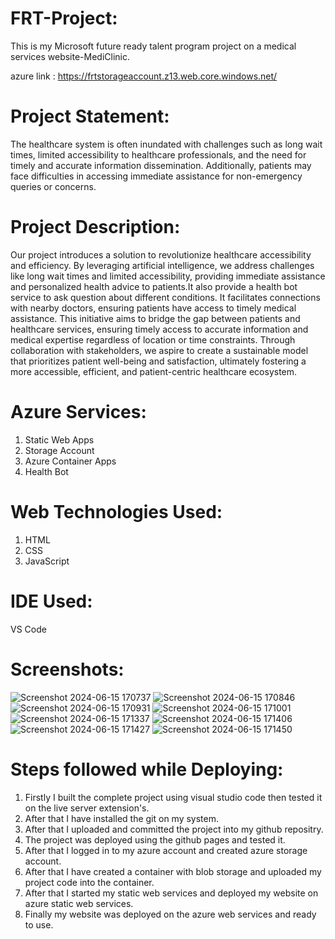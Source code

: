 # FRT-Project:
This is my Microsoft future ready talent program project on a medical services website-MediClinic.

azure link : https://frtstorageaccount.z13.web.core.windows.net/

# Project Statement:
The healthcare system is often inundated with challenges such as long wait times, limited accessibility to healthcare professionals, and the need for timely and accurate information dissemination. Additionally, patients may face difficulties in accessing immediate assistance for non-emergency queries or concerns.

# Project Description: 
Our project introduces a solution to revolutionize healthcare accessibility and efficiency. By leveraging artificial intelligence, we address challenges like long wait times and limited accessibility, providing immediate assistance  and personalized health advice to patients.It also provide a health bot service to ask question about different conditions. It facilitates connections with nearby doctors, ensuring patients have access to timely medical assistance. This initiative aims to bridge the gap between patients and healthcare services, ensuring timely access to accurate information and medical expertise regardless of location or time constraints. Through collaboration with stakeholders, we aspire to create a sustainable model that prioritizes patient well-being and satisfaction, ultimately fostering a more accessible, efficient, and patient-centric healthcare ecosystem.

# Azure Services:
 1. Static Web Apps
 2. Storage Account
 3. Azure Container Apps
 4. Health Bot

# Web Technologies Used:
 1. HTML
 2. CSS
 3. JavaScript

# IDE Used:
 VS Code

# Screenshots:
![Screenshot 2024-06-15 170737](https://github.com/Priyanka04suri/FRT-Final-Project/assets/143806144/d1d0b963-f79d-4d4e-bdfb-a6a3a67899b4)
![Screenshot 2024-06-15 170846](https://github.com/Priyanka04suri/FRT-Final-Project/assets/143806144/bc2f5a87-699e-4110-abb6-7d6f058802d1)
![Screenshot 2024-06-15 170931](https://github.com/Priyanka04suri/FRT-Final-Project/assets/143806144/9294b9a0-4b59-44a0-ac64-90c45071e256)
![Screenshot 2024-06-15 171001](https://github.com/Priyanka04suri/FRT-Final-Project/assets/143806144/43677bd1-3eeb-4f68-a702-8a11eec4e1c9)
![Screenshot 2024-06-15 171337](https://github.com/Priyanka04suri/FRT-Final-Project/assets/143806144/70bc6640-08b9-4f4c-9b40-76a83d7e8fbc)
![Screenshot 2024-06-15 171406](https://github.com/Priyanka04suri/FRT-Final-Project/assets/143806144/596ef65f-093d-4574-8756-5f490d3680a7)
![Screenshot 2024-06-15 171427](https://github.com/Priyanka04suri/FRT-Final-Project/assets/143806144/58816c81-159d-47a7-b6ca-3c54b04d1f49)
![Screenshot 2024-06-15 171450](https://github.com/Priyanka04suri/FRT-Final-Project/assets/143806144/2d2212b5-e123-48f6-bd4e-2ea5cdd13ba0)


# Steps followed while Deploying:
 1. Firstly I built the complete project using visual studio code then tested it on the live server extension's.
 2. After that I have installed the git on my system.
 3. After that I uploaded and committed the project into my github repositry.
 4. The project was deployed using the github pages and tested it.
 5. After that I logged in to my azure account and created azure storage account.
 6. After that I have created a container with blob storage and uploaded my project code into the container.
 7. After that I started my static web services and deployed my website on azure static web services.
 8. Finally my website was deployed on the azure web services and ready to use.
